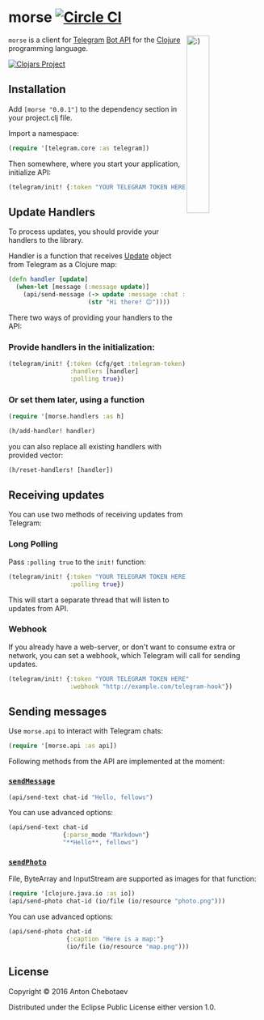 # morse [![Circle CI](https://circleci.com/gh/Otann/morse.svg?style=shield&no-cache=1)](https://circleci.com/gh/Otann/morse)

<img width="30%"
     align="right" padding="5px"
     alt=":)"
     src="http://otann.com/media/projects/morse/signature.gif"/> 

`morse` is a client for [Telegram](https://telegram.org) [Bot API](https://core.telegram.org/bots/api) for the [Clojure](http://clojure.org) programming language.

[![Clojars Project](http://clojars.org/morse/latest-version.svg?&no-cache=1)](https://clojars.org/morse)

## Installation

Add `[morse "0.0.1"]` to the dependency section in your project.clj file.

Import a namespace:

```clojure
(require '[telegram.core :as telegram])
```

Then somewhere, where you start your application, initialize API:
 
```clojure
(telegram/init! {:token "YOUR TELEGRAM TOKEN HERE"})
```

## Update Handlers

To process updates, you should provide your handlers to the library.

Handler is a function that receives [Update](https://core.telegram.org/bots/api#update) 
object from Telegram as a Clojure map:
 
```clojure
(defn handler [update]
  (when-let [message (:message update)]
    (api/send-message (-> update :message :chat :id)
                      (str "Hi there! 😊"))))
```                    

There two ways of providing your handlers to the API:

### Provide handlers in the initialization:

```clojure
(telegram/init! {:token (cfg/get :telegram-token)
                 :handlers [handler]
                 :polling true})
```
                 
### Or set them later, using a function
 
```clojure
(require '[morse.handlers :as h]

(h/add-handler! handler)
``` 

you can also replace all existing handlers with provided vector:

```clojure
(h/reset-handlers! [handler])
```
 
## Receiving updates 
 
You can use two methods of receiving updates from Telegram:

### Long Polling

Pass `:polling true` to the `init!` function:

```clojure
(telegram/init! {:token "YOUR TELEGRAM TOKEN HERE"
                 :polling true})
```

This will start a separate thread that will listen to updates from API.

### Webhook

If you already have a web-server, or don't want to consume extra or network, 
you can set a webhook, which Telegram will call for sending updates. 

```clojure
(telegram/init! {:token "YOUR TELEGRAM TOKEN HERE"
                 :webhook "http://example.com/telegram-hook"})
```

## Sending messages

Use `morse.api` to interact with Telegram chats:

```clojure
(require '[morse.api :as api])
```

Following methods from the API are implemented at the moment:

### [`sendMessage`](https://core.telegram.org/bots/api#sendmessage)

```clojure
(api/send-text chat-id "Hello, fellows")
```

You can use advanced options:

```clojure
(api/send-text chat-id
               {:parse_mode "Markdown"}
               "**Hello**, fellows")
```

### [`sendPhoto`](https://core.telegram.org/bots/api#sendphoto)

File, ByteArray and InputStream are supported as images for that function:
 
```clojure
(require '[clojure.java.io :as io])
(api/send-photo chat-id (io/file (io/resource "photo.png")))
```

You can use advanced options:

```clojure
(api/send-photo chat-id
                {:caption "Here is a map:"}
                (io/file (io/resource "map.png")))
```
 

## License

Copyright © 2016 Anton Chebotaev

Distributed under the Eclipse Public License either version 1.0.
